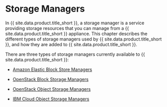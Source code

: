 # Storage Managers

In {{ site.data.product.title_short }}, a storage manager is a service providing storage
resources that you can manage from a {{ site.data.product.title_short }} appliance. This
chapter describes the different types of storage managers used by
{{ site.data.product.title_short }}, and how they are added to {{ site.data.product.title_short }}.

There are three types of storage managers currently available to
{{ site.data.product.title_short }}:

* [Amazon Elastic Block Store Managers](./storage_providers/amazon_ebs_managers.md)

* [OpenStack Block Storage Managers](./storage_providers/openstack_block_storage_managers.md)

* [OpenStack Object Storage Managers](./storage_providers/openstack_object_storage_managers.md)

* [IBM Cloud Object Storage Managers](./storage_providers/ibm_cloud_object_storage_managers.md)
